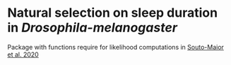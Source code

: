# Natural selection on sleep duration in _Drosophila-melanogaster_

Package with functions require for likelihood computations in [Souto-Maior et al. 2020](https://www.nature.com/articles/s41598-020-77680-0)
